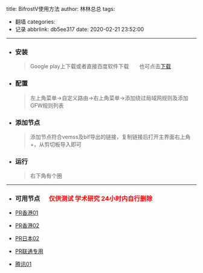 title: BifrostV使用方法
author: 林林总总
tags:
  - 翻墙
categories:
  - 记录
abbrlink: db5ee317
date: 2020-02-21 23:52:00
---
- ### 安装      
  >Google play上下载或者直接百度软件下载       也可点击[下载](https://zhengapple.xyz/Share/Android/BifrostV_0.6.9.apk)
  <!-- more -->
- ### 配置    
   > 左上角菜单→自定义路由→右上角菜单→添加绕过局域网规则及添加GFW规则列表
- ### 添加节点     
   > 添加节点符合vemss及bif导出的链接，复制链接后打开主界面右上角+，从剪切板导入即可
- ### 运行     
   > 右下角有个圈 
----
- ### 可用节点      <span style='color:#ff0000;'>**仅供测试 学术研究 24小时内自行删除**</span> 
- [PR香港01](bfv://hk1.frp.ioiox.com:41241/vmess/1?rtype=lanchina&dns=8.8.8.8&uid=63586a9a-2249-40dd-bc2c-5e79451fad27&aid=64&sec=auto&tcp=header%3Dnone%26req%3D#PR%E9%A6%99%E6%B8%AF1) 

- [PR香港02](bfv://hk2.frp.ioiox.com:41241/vmess/1?rtype=lanchina&dns=8.8.8.8&uid=63586a9a-2249-40dd-bc2c-5e79451fad27&aid=64&sec=auto&tcp=header%3Dnone%26req%3D#PR%E9%A6%99%E6%B8%AF1) 

- [PR日本02](bfv://jp2.frp.ioiox.com:41241/vmess/1?rtype=lanchina&dns=8.8.8.8&uid=63586a9a-2249-40dd-bc2c-5e79451fad27&aid=64&sec=auto&tcp=header%3Dnone%26req%3D#PR%E9%A6%99%E6%B8%AF1) 

- [PR联通专用](bfv://frp.2t.work:12525/vmess/1?rtype=lanchina&dns=8.8.8.8&uid=63586a9a-2249-40dd-bc2c-5e79451fad27&aid=64&sec=auto&tcp=header%3Dnone%26req%3D#PR-%E8%81%94%E9%80%9A)

- [腾讯01](bfv://111.229.166.139:41241/vmess/1?rtype=lanchina&dns=8.8.8.8&mux=1&muxc=512&uid=63586a9a-2249-40dd-bc2c-5e79451fad27&aid=64&sec=auto&tcp=header%3Dnone%26req%3D#%E8%85%BE%E8%AE%AF)